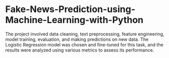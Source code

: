 # Fake-News-Prediction-using-Machine-Learning-with-Python
 The project involved data cleaning, text preprocessing, feature engineering, model training, evaluation, and making predictions on new data. The Logistic Regression model was chosen and fine-tuned for this task, and the results were analyzed using various metrics to assess its performance.
